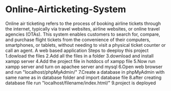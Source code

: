 # Online-Airticketing-System
Online air ticketing refers to the process of booking airline tickets through the internet, typically via travel websites, airline websites, or online travel agencies (OTAs). This system enables customers to search for, compare, and purchase flight tickets from the convenience of their computers, smartphones, or tablets, without needing to visit a physical ticket counter or call an agent.
A web based application
Steps to deeploy this project
1.dowload the files 
2.Add all the files in a folder
3.download and install xampp server
4.Add the project file in hotdocs of xampp file
5.Now run xampp server and turn on apachee server and mysql
6.Open web browser and run "localhost/phpMyAdmin/"
7.Create a database in phpMyAdmin with same name as in database folder and import database file
8.after creating database file run "localhost/filename/index.html/"
9.project is deployed
